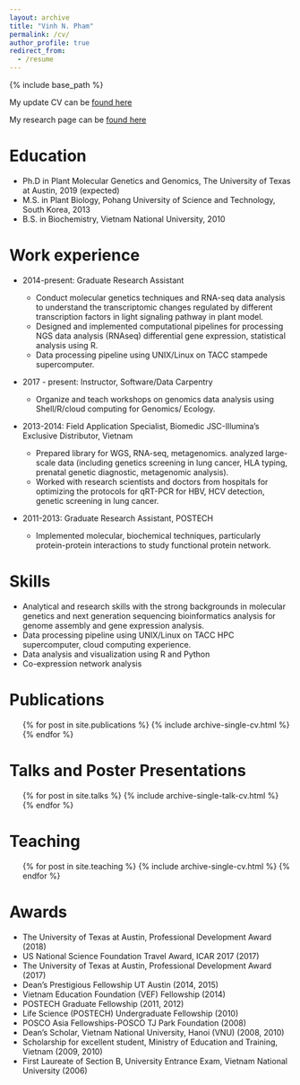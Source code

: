 ```yaml
---
layout: archive
title: "Vinh N. Pham"
permalink: /cv/
author_profile: true
redirect_from:
  - /resume
---
```


{% include base_path %}

My update CV can be [found here](donalbonny.github.io/assets/CV_VinhPham.pdf)
      
My research page can be [found here](https://www.researchgate.net/profile/Vinh_Pham6)

Education
======
* Ph.D in Plant Molecular Genetics and Genomics, The University of Texas at Austin, 2019 (expected)
* M.S. in Plant Biology, Pohang University of Science and Technology, South Korea, 2013
* B.S. in Biochemistry, Vietnam National University, 2010

Work experience
======
* 2014-present: Graduate Research Assistant
  * Conduct molecular genetics techniques and RNA-seq data analysis to understand the transcriptomic changes regulated by different transcription factors in light signaling pathway in plant model.
  * Designed and implemented computational pipelines for processing NGS data analysis (RNAseq) differential gene expression, statistical analysis using R.
  * Data processing pipeline using UNIX/Linux on TACC stampede supercomputer.

* 2017 - present: Instructor, Software/Data Carpentry
  * Organize and teach workshops on genomics data analysis using Shell/R/cloud computing for Genomics/ Ecology.
  
* 2013-2014: Field Application Specialist, Biomedic JSC-Illumina’s Exclusive Distributor, Vietnam
  * Prepared library for WGS, RNA-seq, metagenomics. analyzed large-scale data (including genetics screening in lung cancer, HLA typing, prenatal genetic diagnostic, metagenomic analysis).
  * Worked with research scientists and doctors from hospitals for optimizing the protocols for qRT-PCR for HBV, HCV detection, genetic screening in lung cancer.
  
* 2011-2013: Graduate Research Assistant, POSTECH
  * Implemented molecular, biochemical techniques, particularly protein-protein interactions to
study functional protein network.
  
Skills
======
* Analytical and research skills with the strong backgrounds in molecular genetics and next generation sequencing bioinformatics analysis for genome assembly and gene expression analysis.
* Data processing pipeline using UNIX/Linux on TACC HPC supercomputer, cloud computing experience.
* Data analysis and visualization using R and Python
* Co-expression network analysis 

Publications
======
  <ul>{% for post in site.publications %}
    {% include archive-single-cv.html %}
  {% endfor %}</ul>
  
Talks and Poster Presentations
======
  <ul>{% for post in site.talks %}
    {% include archive-single-talk-cv.html %}
  {% endfor %}</ul>
  
Teaching
======
  <ul>{% for post in site.teaching %}
    {% include archive-single-cv.html %}
  {% endfor %}</ul>
  
Awards
======
* The University of Texas at Austin, Professional Development Award (2018)
* US National Science Foundation Travel Award, ICAR 2017 (2017)
* The University of Texas at Austin, Professional Development Award (2017)
* Dean’s Prestigious Fellowship UT Austin (2014, 2015)
* Vietnam Education Foundation (VEF) Fellowship (2014)
* POSTECH Graduate Fellowship (2011, 2012)
* Life Science (POSTECH) Undergraduate Fellowship (2010)
* POSCO Asia Fellowships-POSCO TJ Park Foundation (2008)
* Dean’s Scholar, Vietnam National University, Hanoi (VNU) (2008, 2010)
* Scholarship for excellent student, Ministry of Education and Training, Vietnam (2009, 2010)
* First Laureate of Section B, University Entrance Exam, Vietnam National University (2006)


